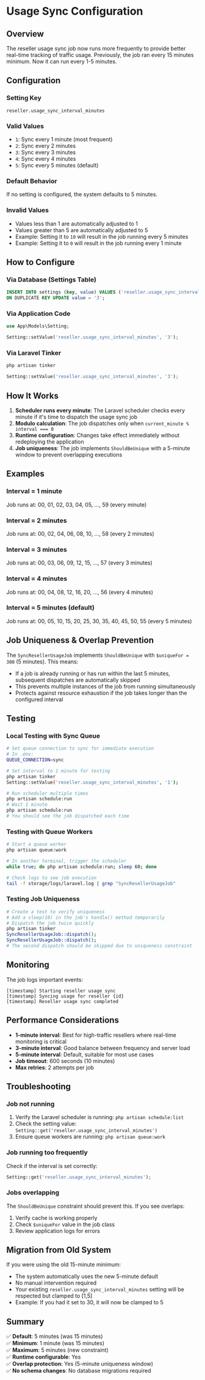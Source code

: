 # Usage Sync Configuration

## Overview

The reseller usage sync job now runs more frequently to provide better real-time tracking of traffic usage. Previously, the job ran every 15 minutes minimum. Now it can run every 1-5 minutes.

## Configuration

### Setting Key
`reseller.usage_sync_interval_minutes`

### Valid Values
- `1`: Sync every 1 minute (most frequent)
- `2`: Sync every 2 minutes
- `3`: Sync every 3 minutes
- `4`: Sync every 4 minutes
- `5`: Sync every 5 minutes (default)

### Default Behavior
If no setting is configured, the system defaults to 5 minutes.

### Invalid Values
- Values less than 1 are automatically adjusted to 1
- Values greater than 5 are automatically adjusted to 5
- Example: Setting it to `10` will result in the job running every 5 minutes
- Example: Setting it to `0` will result in the job running every 1 minute

## How to Configure

### Via Database (Settings Table)
```sql
INSERT INTO settings (key, value) VALUES ('reseller.usage_sync_interval_minutes', '3')
ON DUPLICATE KEY UPDATE value = '3';
```

### Via Application Code
```php
use App\Models\Setting;

Setting::setValue('reseller.usage_sync_interval_minutes', '3');
```

### Via Laravel Tinker
```bash
php artisan tinker
```

```php
Setting::setValue('reseller.usage_sync_interval_minutes', '3');
```

## How It Works

1. **Scheduler runs every minute**: The Laravel scheduler checks every minute if it's time to dispatch the usage sync job
2. **Modulo calculation**: The job dispatches only when `current_minute % interval === 0`
3. **Runtime configuration**: Changes take effect immediately without redeploying the application
4. **Job uniqueness**: The job implements `ShouldBeUnique` with a 5-minute window to prevent overlapping executions

## Examples

### Interval = 1 minute
Job runs at: 00, 01, 02, 03, 04, 05, ..., 59 (every minute)

### Interval = 2 minutes
Job runs at: 00, 02, 04, 06, 08, 10, ..., 58 (every 2 minutes)

### Interval = 3 minutes
Job runs at: 00, 03, 06, 09, 12, 15, ..., 57 (every 3 minutes)

### Interval = 4 minutes
Job runs at: 00, 04, 08, 12, 16, 20, ..., 56 (every 4 minutes)

### Interval = 5 minutes (default)
Job runs at: 00, 05, 10, 15, 20, 25, 30, 35, 40, 45, 50, 55 (every 5 minutes)

## Job Uniqueness & Overlap Prevention

The `SyncResellerUsageJob` implements `ShouldBeUnique` with `$uniqueFor = 300` (5 minutes). This means:

- If a job is already running or has run within the last 5 minutes, subsequent dispatches are automatically skipped
- This prevents multiple instances of the job from running simultaneously
- Protects against resource exhaustion if the job takes longer than the configured interval

## Testing

### Local Testing with Sync Queue
```bash
# Set queue connection to sync for immediate execution
# In .env:
QUEUE_CONNECTION=sync

# Set interval to 1 minute for testing
php artisan tinker
Setting::setValue('reseller.usage_sync_interval_minutes', '1');

# Run scheduler multiple times
php artisan schedule:run
# Wait 1 minute
php artisan schedule:run
# You should see the job dispatched each time
```

### Testing with Queue Workers
```bash
# Start a queue worker
php artisan queue:work

# In another terminal, trigger the scheduler
while true; do php artisan schedule:run; sleep 60; done

# Check logs to see job execution
tail -f storage/logs/laravel.log | grep "SyncResellerUsageJob"
```

### Testing Job Uniqueness
```bash
# Create a test to verify uniqueness
# Add a sleep(10) in the job's handle() method temporarily
# Dispatch the job twice quickly
php artisan tinker
SyncResellerUsageJob::dispatch();
SyncResellerUsageJob::dispatch();
# The second dispatch should be skipped due to uniqueness constraint
```

## Monitoring

The job logs important events:

```
[timestamp] Starting reseller usage sync
[timestamp] Syncing usage for reseller {id}
[timestamp] Reseller usage sync completed
```

## Performance Considerations

- **1-minute interval**: Best for high-traffic resellers where real-time monitoring is critical
- **3-minute interval**: Good balance between frequency and server load
- **5-minute interval**: Default, suitable for most use cases
- **Job timeout**: 600 seconds (10 minutes)
- **Max retries**: 2 attempts per job

## Troubleshooting

### Job not running
1. Verify the Laravel scheduler is running: `php artisan schedule:list`
2. Check the setting value: `Setting::get('reseller.usage_sync_interval_minutes')`
3. Ensure queue workers are running: `php artisan queue:work`

### Job running too frequently
Check if the interval is set correctly:
```php
Setting::get('reseller.usage_sync_interval_minutes');
```

### Jobs overlapping
The `ShouldBeUnique` constraint should prevent this. If you see overlaps:
1. Verify cache is working properly
2. Check `$uniqueFor` value in the job class
3. Review application logs for errors

## Migration from Old System

If you were using the old 15-minute minimum:
- The system automatically uses the new 5-minute default
- No manual intervention required
- Your existing `reseller.usage_sync_interval_minutes` setting will be respected but clamped to [1,5]
- Example: If you had it set to 30, it will now be clamped to 5

## Summary

✅ **Default**: 5 minutes (was 15 minutes)  
✅ **Minimum**: 1 minute (was 15 minutes)  
✅ **Maximum**: 5 minutes (new constraint)  
✅ **Runtime configurable**: Yes  
✅ **Overlap protection**: Yes (5-minute uniqueness window)  
✅ **No schema changes**: No database migrations required
